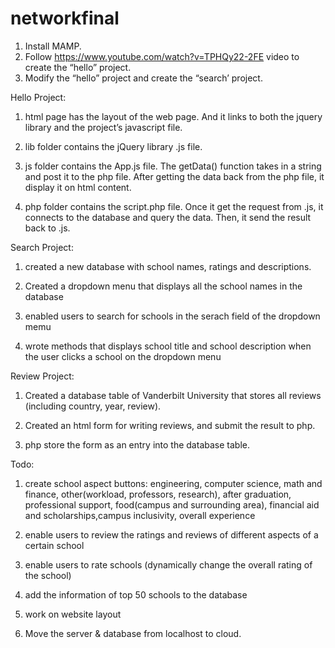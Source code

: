 # networkfinal
1) Install MAMP. 
2) Follow https://www.youtube.com/watch?v=TPHQy22-2FE video to create the “hello” project. 
3) Modify the “hello” project and create the “search’ project. 

Hello Project: 

1) html page has the layout of the web page. And it links to both the jquery library and the project’s javascript file. 

2) lib folder contains the jQuery library .js file.

3) js folder contains the App.js file. The getData() function takes in a string and post it to the php file. After getting the data back from the php file, it display it on html content. 

4) php folder contains the script.php file. Once it get the request from .js, it connects to the database and query the data. Then, it send the result back to .js.


Search Project: 

1. created a new database with school names, ratings and descriptions.

2. Created a dropdown menu that displays all the school names in the database

3. enabled users to search for schools in the serach field of the dropdown memu

4. wrote methods that displays school title and school description when the user clicks a school on the dropdown menu



Review Project: 

1) Created a database table of Vanderbilt University that stores all reviews (including country, year, review).

2) Created an html form for writing reviews, and submit the result to php.

3) php store the form as an entry into the database table. 

Todo: 

1) create school aspect buttons: engineering, computer science, math and finance, other(workload, professors, research),
after graduation, professional support, food(campus and surrounding area), financial aid and scholarships,campus inclusivity, 
overall experience

2) enable users to review the ratings and reviews of different aspects of a certain school

3) enable users to rate schools (dynamically change the overall rating of the school)

4) add the information of top 50 schools to the database

5) work on website layout

6) Move the server & database from localhost to cloud.

